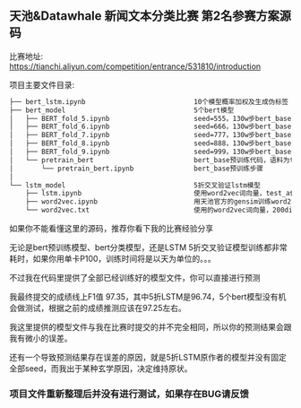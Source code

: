 ## 天池&Datawhale 新闻文本分类比赛 第2名参赛方案源码

比赛地址:
https://tianchi.aliyun.com/competition/entrance/531810/introduction

项目主要文件目录:
```bash
├── bert_lstm.ipynb                           10个模型概率加权及生成伪标签  
├── bert_model                                5个bert模型  
│   ├── BERT_fold_5.ipynb                     seed=555，130w步bert_base模型，使用test_a伪标签  
│   ├── BERT_fold_6.ipynb                     seed=666，130w步bert_base模型，使用test_a伪标签  
│   ├── BERT_fold_7.ipynb                     seed=777，130w步bert_base模型，使用test_a伪标签  
│   ├── BERT_fold_8.ipynb                     seed=888，130w步bert_base模型，使用test_a伪标签  
│   ├── BERT_fold_9.ipynb                     seed=999，130w步bert_base模型，使用test_a伪标签  
│   └── pretrain_bert                         bert_base预训练代码，语料为train_set + test_a  
│       └── pretrain_bert.ipynb               bert_base预训练步骤  
│         
└── lstm_model                                5折交叉验证lstm模型  
    ├── lstm.ipynb                            使用word2vec词向量，test_a伪标签  
    ├── word2vec.ipynb                        用天池官方的gensim训练word2vec代码，训练200维词向量，语料为train_set + test_a  
    └── word2vec.txt                          使用的word2vec词向量，200dim，10window，10iter  
```

如果你不能看懂这里的源码，推荐你看下我的比赛经验分享

无论是bert预训练模型、bert分类模型，还是LSTM 5折交叉验证模型训练都非常耗时，如果你用单卡P100，训练时间将是以天为单位的。。。

不过我在代码里提供了全部已经训练好的模型文件，你可以直接进行预测

我最终提交的成绩线上F1值 97.35，其中5折LSTM是96.74，5个bert模型没有机会做测试，根据之前的成绩推测应该在97.25左右。  

我这里提供的模型文件与我在比赛时提交的并不完全相同，所以你的预测结果会跟我有微小的误差。  

还有一个导致预测结果存在误差的原因，就是5折LSTM原作者的模型并没有固定全部seed，而我出于某种玄学原因，决定维持原状。

### 项目文件重新整理后并没有进行测试，如果存在BUG请反馈
